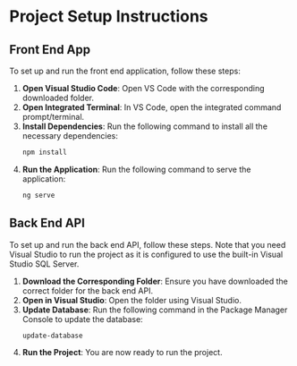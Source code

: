 # Project Setup Instructions

## Front End App

To set up and run the front end application, follow these steps:

1. **Open Visual Studio Code**: Open VS Code with the corresponding downloaded folder.
2. **Open Integrated Terminal**: In VS Code, open the integrated command prompt/terminal.
3. **Install Dependencies**: Run the following command to install all the necessary dependencies:
    ```sh
    npm install
    ```
4. **Run the Application**: Run the following command to serve the application:
    ```sh
    ng serve
    ```

## Back End API

To set up and run the back end API, follow these steps. Note that you need Visual Studio to run the project as it is configured to use the built-in Visual Studio SQL Server.

1. **Download the Corresponding Folder**: Ensure you have downloaded the correct folder for the back end API.
2. **Open in Visual Studio**: Open the folder using Visual Studio.
3. **Update Database**: Run the following command in the Package Manager Console to update the database:
    ```sh
    update-database
    ```
4. **Run the Project**: You are now ready to run the project.
